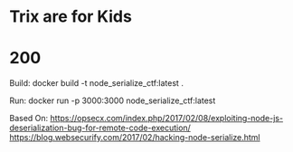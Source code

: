 # Trix are for Kids
# 200

Build:
docker build -t node_serialize_ctf:latest .

Run:
docker run -p 3000:3000 node_serialize_ctf:latest

Based On:
https://opsecx.com/index.php/2017/02/08/exploiting-node-js-deserialization-bug-for-remote-code-execution/
https://blog.websecurify.com/2017/02/hacking-node-serialize.html

